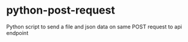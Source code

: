# python-post-request
Python script to send a file and json data on same POST request to api endpoint
